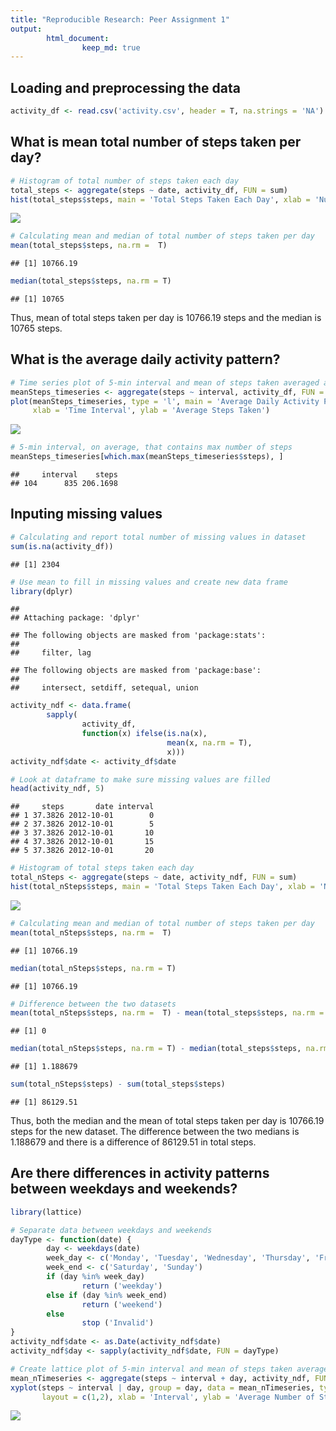 ```yaml
---
title: "Reproducible Research: Peer Assignment 1"
output: 
        html_document:
                keep_md: true
---
```




## Loading and preprocessing the data

```r
activity_df <- read.csv('activity.csv', header = T, na.strings = 'NA')
```

## What is mean total number of steps taken per day?

```r
# Histogram of total number of steps taken each day 
total_steps <- aggregate(steps ~ date, activity_df, FUN = sum)
hist(total_steps$steps, main = 'Total Steps Taken Each Day', xlab = 'Number of Steps')
```

![](PA1_template_files/figure-html/unnamed-chunk-2-1.png)<!-- -->

```r
# Calculating mean and median of total number of steps taken per day 
mean(total_steps$steps, na.rm =  T)
```

```
## [1] 10766.19
```

```r
median(total_steps$steps, na.rm = T)
```

```
## [1] 10765
```
Thus, mean of total steps taken per day is 10766.19 steps and the median is 10765 steps.

## What is the average daily activity pattern?

```r
# Time series plot of 5-min interval and mean of steps taken averaged across all days
meanSteps_timeseries <- aggregate(steps ~ interval, activity_df, FUN = mean)
plot(meanSteps_timeseries, type = 'l', main = 'Average Daily Activity Pattern', 
     xlab = 'Time Interval', ylab = 'Average Steps Taken')
```

![](PA1_template_files/figure-html/unnamed-chunk-3-1.png)<!-- -->

```r
# 5-min interval, on average, that contains max number of steps
meanSteps_timeseries[which.max(meanSteps_timeseries$steps), ]
```

```
##     interval    steps
## 104      835 206.1698
```

## Inputing missing values

```r
# Calculating and report total number of missing values in dataset
sum(is.na(activity_df))
```

```
## [1] 2304
```

```r
# Use mean to fill in missing values and create new data frame
library(dplyr)
```

```
## 
## Attaching package: 'dplyr'
```

```
## The following objects are masked from 'package:stats':
## 
##     filter, lag
```

```
## The following objects are masked from 'package:base':
## 
##     intersect, setdiff, setequal, union
```

```r
activity_ndf <- data.frame(
        sapply(
                activity_df,
                function(x) ifelse(is.na(x),
                                   mean(x, na.rm = T),
                                   x)))
activity_ndf$date <- activity_df$date

# Look at dataframe to make sure missing values are filled 
head(activity_ndf, 5)
```

```
##     steps       date interval
## 1 37.3826 2012-10-01        0
## 2 37.3826 2012-10-01        5
## 3 37.3826 2012-10-01       10
## 4 37.3826 2012-10-01       15
## 5 37.3826 2012-10-01       20
```

```r
# Histogram of total steps taken each day
total_nSteps <- aggregate(steps ~ date, activity_ndf, FUN = sum)
hist(total_nSteps$steps, main = 'Total Steps Taken Each Day', xlab = 'Number of Steps')
```

![](PA1_template_files/figure-html/unnamed-chunk-4-1.png)<!-- -->

```r
# Calculating mean and median of total number of steps taken per day 
mean(total_nSteps$steps, na.rm =  T)
```

```
## [1] 10766.19
```

```r
median(total_nSteps$steps, na.rm = T)
```

```
## [1] 10766.19
```

```r
# Difference between the two datasets
mean(total_nSteps$steps, na.rm =  T) - mean(total_steps$steps, na.rm =  T)
```

```
## [1] 0
```

```r
median(total_nSteps$steps, na.rm = T) - median(total_steps$steps, na.rm = T)
```

```
## [1] 1.188679
```

```r
sum(total_nSteps$steps) - sum(total_steps$steps)
```

```
## [1] 86129.51
```
Thus, both the median and the mean of total steps taken per day is 10766.19 steps for the new dataset. 
The difference between the two medians is 1.188679 and there is a difference of 86129.51 in total steps.

## Are there differences in activity patterns between weekdays and weekends?

```r
library(lattice)

# Separate data between weekdays and weekends
dayType <- function(date) {
        day <- weekdays(date)
        week_day <- c('Monday', 'Tuesday', 'Wednesday', 'Thursday', 'Friday')
        week_end <- c('Saturday', 'Sunday')
        if (day %in% week_day)
                return ('weekday')
        else if (day %in% week_end)
                return ('weekend')
        else
                stop ('Invalid')
}
activity_ndf$date <- as.Date(activity_ndf$date)
activity_ndf$day <- sapply(activity_ndf$date, FUN = dayType)

# Create lattice plot of 5-min interval and mean of steps taken averaged across all days
mean_nTimeseries <- aggregate(steps ~ interval + day, activity_ndf, FUN = mean)
xyplot(steps ~ interval | day, group = day, data = mean_nTimeseries, type = 'l',
       layout = c(1,2), xlab = 'Interval', ylab = 'Average Number of Steps')
```

![](PA1_template_files/figure-html/unnamed-chunk-5-1.png)<!-- -->








